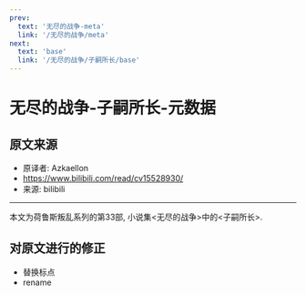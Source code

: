 ```yaml
---
prev:
  text: '无尽的战争-meta'
  link: '/无尽的战争/meta'
next:
  text: 'base'
  link: '/无尽的战争/子嗣所长/base'
---
```


# 无尽的战争-子嗣所长-元数据

## 原文来源

+ 原译者: Azkaellon
+ <https://www.bilibili.com/read/cv15528930/>
+ 来源: bilibili

--------

本文为荷鲁斯叛乱系列的第33部, 小说集<无尽的战争>中的<子嗣所长>.

## 对原文进行的修正

+ 替换标点
+ rename

